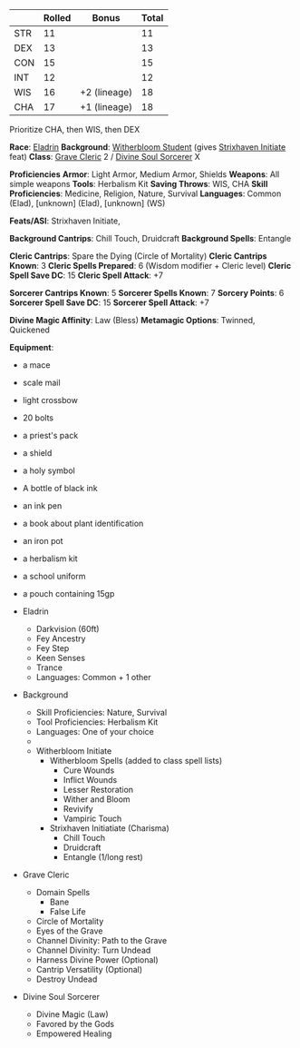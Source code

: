 |     | Rolled | Bonus        | Total |
| --- | ------ | ------------ | ----- |
| STR | 11     |              | 11    |
| DEX | 13     |              | 13    |
| CON | 15     |              | 15    |
| INT | 12     |              | 12    |
| WIS | 16     | +2 (lineage) | 18    |
| CHA | 17     | +1 (lineage) | 18    |

Prioritize CHA, then WIS, then DEX

**Race**: [Eladrin](http://dnd5e.wikidot.com/lineage:eladrin)
**Background**: [Witherbloom Student](https://dnd5e.wikidot.com/background:witherbloom-student) (gives [Strixhaven Initiate](http://dnd5e.wikidot.com/feat:strixhaven-initiate) feat)
**Class**: [Grave Cleric](https://dnd5e.wikidot.com/cleric:grave) 2 / [Divine Soul Sorcerer](https://dnd5e.wikidot.com/sorcerer:divine-soul) X

**Proficiencies**
**Armor**: Light Armor, Medium Armor, Shields
**Weapons**: All simple weapons
**Tools**: Herbalism Kit
**Saving Throws**: WIS, CHA
**Skill Proficiencies**: Medicine, Religion, Nature, Survival
**Languages**: Common (Elad), [unknown] (Elad), [unknown] (WS)

**Feats/ASI**: Strixhaven Initiate, 

**Background Cantrips**: Chill Touch, Druidcraft
**Background Spells**: Entangle

**Cleric Cantrips**: Spare the Dying (Circle of Mortality)
**Cleric Cantrips Known**: 3
**Cleric Spells Prepared**: 6 (Wisdom modifier + Cleric level)
**Cleric Spell Save DC**: 15
**Cleric Spell Attack**: +7

**Sorcerer Cantrips Known**: 5
**Sorcerer Spells Known**: 7
**Sorcery Points**: 6
**Sorcerer Spell Save DC**: 15
**Sorcerer Spell Attack**: +7

**Divine Magic Affinity**: Law (Bless)
**Metamagic Options**: Twinned, Quickened

**Equipment**: 
- a mace
- scale mail
- light crossbow
- 20 bolts
- a priest's pack
- a shield
- a holy symbol
- A bottle of black ink
- an ink pen
- a book about plant identification
- an iron pot
- a herbalism kit
- a school uniform
- a pouch containing 15gp

- Eladrin
	- Darkvision (60ft)
	- Fey Ancestry
	- Fey Step
	- Keen Senses
	- Trance
	- Languages: Common + 1 other
- Background
	- Skill Proficiencies: Nature, Survival
	- Tool Proficiencies: Herbalism Kit
	- Languages: One of your choice
	- 
	- Witherbloom Initiate
		- Witherbloom Spells (added to class spell lists)
			- Cure Wounds
			- Inflict Wounds
			- Lesser Restoration
			- Wither and Bloom
			- Revivify
			- Vampiric Touch
		- Strixhaven Initiatiate (Charisma)
			- Chill Touch
			- Druidcraft
			- Entangle (1/long rest)
- Grave Cleric
	- Domain Spells
		- Bane
		- False Life
	- Circle of Mortality
	- Eyes of the Grave
	- Channel Divinity: Path to the Grave
	- Channel Divinity: Turn Undead
	- Harness Divine Power (Optional)
	- Cantrip Versatility (Optional)
	- Destroy Undead
- Divine Soul Sorcerer
	- Divine Magic (Law)
	- Favored by the Gods
	- Empowered Healing